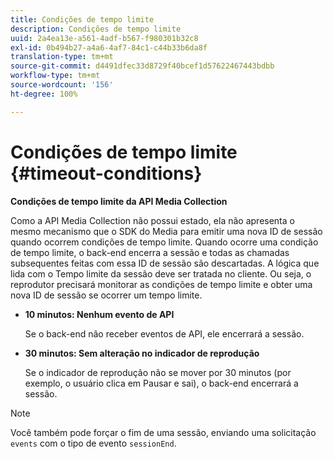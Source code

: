 ```yaml
---
title: Condições de tempo limite
description: Condições de tempo limite
uuid: 2a4ea13e-a561-4adf-b567-f980301b32c8
exl-id: 0b494b27-a4a6-4af7-84c1-c44b33b6da8f
translation-type: tm+mt
source-git-commit: d4491dfec33d8729f40bcef1d57622467443bdbb
workflow-type: tm+mt
source-wordcount: '156'
ht-degree: 100%

---
```


# Condições de tempo limite {#timeout-conditions}

**Condições de tempo limite da API Media Collection**

Como a API Media Collection não possui estado, ela não apresenta o mesmo mecanismo que o SDK do Media para emitir uma nova ID de sessão quando ocorrem condições de tempo limite. Quando ocorre uma condição de tempo limite, o back-end encerra a sessão e todas as chamadas subsequentes feitas com essa ID de sessão são descartadas. A lógica que lida com o Tempo limite da sessão deve ser tratada no cliente. Ou seja, o reprodutor precisará monitorar as condições de tempo limite e obter uma nova ID de sessão se ocorrer um tempo limite.

* **10 minutos: Nenhum evento de API**

   Se o back-end não receber eventos de API, ele encerrará a sessão.
* **30 minutos: Sem alteração no indicador de reprodução**

   Se o indicador de reprodução não se mover por 30 minutos (por exemplo, o usuário clica em Pausar e sai), o back-end encerrará a sessão.

>[!NOTE]
>
>Você também pode forçar o fim de uma sessão, enviando uma solicitação `events` com o tipo de evento `sessionEnd`.
